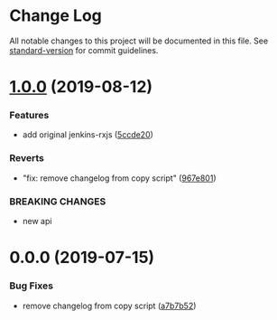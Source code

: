 # Change Log

All notable changes to this project will be documented in this file. See [standard-version](https://github.com/conventional-changelog/standard-version) for commit guidelines.

<a name="1.0.0"></a>

# [1.0.0](https://github.com/Bielik20/jenkins-rxjs/compare/v0.0.0...v1.0.0) (2019-08-12)

### Features

- add original jenkins-rxjs ([5ccde20](https://github.com/Bielik20/jenkins-rxjs/commit/5ccde20))

### Reverts

- "fix: remove changelog from copy script" ([967e801](https://github.com/Bielik20/jenkins-rxjs/commit/967e801))

### BREAKING CHANGES

- new api

<a name="0.0.0"></a>

# 0.0.0 (2019-07-15)

### Bug Fixes

- remove changelog from copy script ([a7b7b52](https://github.com/Bielik20/jenkins-rxjs/commit/a7b7b52))
